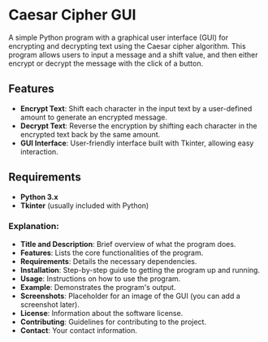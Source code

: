 # Caesar Cipher GUI

A simple Python program with a graphical user interface (GUI) for encrypting and decrypting text using the Caesar cipher algorithm. This program allows users to input a message and a shift value, and then either encrypt or decrypt the message with the click of a button.

## Features

- **Encrypt Text**: Shift each character in the input text by a user-defined amount to generate an encrypted message.
- **Decrypt Text**: Reverse the encryption by shifting each character in the encrypted text back by the same amount.
- **GUI Interface**: User-friendly interface built with Tkinter, allowing easy interaction.

## Requirements

- **Python 3.x**
- **Tkinter** (usually included with Python)


### Explanation:

- **Title and Description**: Brief overview of what the program does.
- **Features**: Lists the core functionalities of the program.
- **Requirements**: Details the necessary dependencies.
- **Installation**: Step-by-step guide to getting the program up and running.
- **Usage**: Instructions on how to use the program.
- **Example**: Demonstrates the program's output.
- **Screenshots**: Placeholder for an image of the GUI (you can add a screenshot later).
- **License**: Information about the software license.
- **Contributing**: Guidelines for contributing to the project.
- **Contact**: Your contact information.
